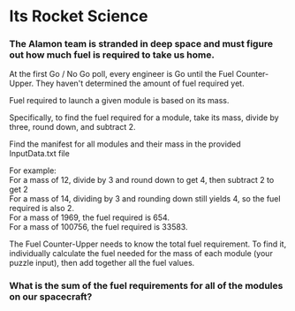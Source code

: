 # Its Rocket Science

### The Alamon team is stranded in deep space and must figure out how much fuel is required to take us home.  

At the first Go / No Go poll, every engineer is Go until the Fuel Counter-Upper. They haven't determined the amount of fuel required yet.  

Fuel required to launch a given module is based on its mass.  

Specifically, to find the fuel required for a module, take its mass, divide by three, round down, and subtract 2.  


Find the manifest for all modules and their mass in the provided InputData.txt file  

For example:  
For a mass of 12, divide by 3 and round down to get 4, then subtract 2 to get 2  
For a mass of 14, dividing by 3 and rounding down still yields 4, so the fuel required is also 2.  
For a mass of 1969, the fuel required is 654.  
For a mass of 100756, the fuel required is 33583.    

The Fuel Counter-Upper needs to know the total fuel requirement. To find it, individually calculate the fuel needed for the mass of each module (your puzzle input), then add together all the fuel values.  

### What is the sum of the fuel requirements for all of the modules on our spacecraft?
